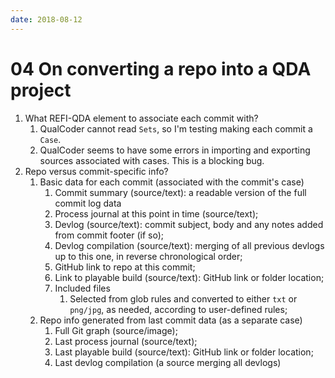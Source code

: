 ```yaml
---
date: 2018-08-12
---
```


# 04 On converting a repo into a QDA project

1. What REFI-QDA element to associate each commit with?
   1. QualCoder cannot read `Sets`, so I'm testing making each commit a `Case`.
   2. QualCoder seems to have some errors in importing and exporting sources associated with cases. This is a blocking bug.
2. Repo versus commit-specific info?
   1. Basic data for each commit (associated with the commit's case)
      1. Commit summary (source/text): a readable version of the full commit log data
      2. Process journal at this point in time (source/text);
      3. Devlog (source/text): commit subject, body and any notes added from commit footer (if so);
      4. Devlog compilation (source/text): merging of all previous devlogs up to this one, in reverse chronological order;
      5. GitHub link to repo at this commit;
      6. Link to playable build (source/text): GitHub link or folder location;
      7. Included files
         1. Selected from glob rules and converted to either `txt` or `png/jpg`, as needed, according to user-defined rules;
   2. Repo info generated from last commit data (as a separate case)
      1. Full Git graph (source/image);
      2. Last process journal (source/text);
      3. Last playable build (source/text): GitHub link or folder location;
      4. Last devlog compilation (a source merging all devlogs)
